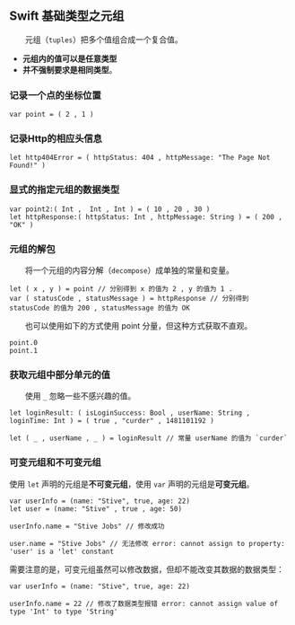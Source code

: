 ## Swift 基础类型之元组
　　元组（`tuples`）把多个值组合成一个复合值。
  * **元组内的值可以是任意类型**
  * **并不强制要求是相同类型**。

### 记录一个点的坐标位置
```
var point = ( 2 , 1 )
```

### 记录Http的相应头信息
```
let http404Error = ( httpStatus: 404 , httpMessage: "The Page Not Found!" )
```

### 显式的指定元组的数据类型
```
var point2:( Int ,  Int , Int ) = ( 10 , 20 , 30 )
let httpResponse:( httpStatus: Int , httpMessage: String ) = ( 200 , "OK" )
```

### 元组的解包
　　将一个元组的内容分解（`decompose`）成单独的常量和变量。
```
let ( x , y ) = point // 分别得到 x 的值为 2 , y 的值为 1 .
var ( statusCode , statusMessage ) = httpResponse // 分别得到 statusCode 的值为 200 , statusMessage 的值为 OK
```
　　也可以使用如下的方式使用 point 分量，但这种方式获取不直观。
```
point.0
point.1
```

### 获取元组中部分单元的值
　　使用 `_` 忽略一些不感兴趣的值。
```
let loginResult: ( isLoginSuccess: Bool , userName: String , loginTime: Int ) = ( true , "curder" , 1481101192 )

let ( _ , userName , _ ) = loginResult // 常量 userName 的值为 `curder`
```

### 可变元组和不可变元组
使用 `let` 声明的元组是**不可变元组**，使用 `var` 声明的元组是**可变元组**。
```
var userInfo = (name: "Stive", true, age: 22)
let user = (name: "Stive" , true , age: 50)

userInfo.name = "Stive Jobs" // 修改成功

user.name = "Stive Jobs" // 无法修改 error: cannot assign to property: 'user' is a 'let' constant
```

需要注意的是，可变元组虽然可以修改数据，但却不能改变其数据的数据类型：

```
var userInfo = (name: "Stive", true, age: 22)

userInfo.name = 22 // 修改了数据类型报错 error: cannot assign value of type 'Int' to type 'String'
```